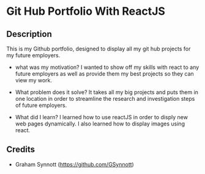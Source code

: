 # Git Hub Portfolio With ReactJS

## Description

This is my Github portfolio, designed to display all my git hub projects for my future employers.

- what was my motivation?
    I wanted to show off my skills with react to any future employers as well as provide them my best projects so they can view my work.

- What problem does it solve?
    It takes all my big projects and puts them in one location in order to streamline the research and investigation steps of future employers.

- What did I learn?
    I learned how to use reactJS in order to disply new web pages dynamically. I also learned how to display images using react.

## Credits

- Graham Synnott (https://github.com/GSynnott)

